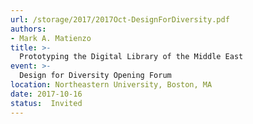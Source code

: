 ```yaml
---
url: /storage/2017/2017Oct-DesignForDiversity.pdf
authors:
- Mark A. Matienzo
title: >-
  Prototyping the Digital Library of the Middle East
event: >-
  Design for Diversity Opening Forum
location: Northeastern University, Boston, MA
date: 2017-10-16
status:  Invited
---
```

